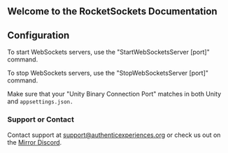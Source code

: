 ## Welcome to the RocketSockets Documentation

## Configuration

To start WebSockets servers, use the "StartWebSocketsServer \[port\]" command.

To stop WebSockets servers, use the "StopWebSocketsServer \[port\]" command.

Make sure that your "Unity Binary Connection Port" matches in both Unity and `appsettings.json.`

### Support or Contact

Contact support at [support@authenticexperiences.org](mailto:support@authenticexperiences.org) or check us out on the [Mirror Discord](https://discord.gg/eZ74xb).
